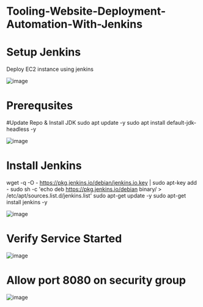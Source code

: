 # Tooling-Website-Deployment-Automation-With-Jenkins

# Setup Jenkins

Deploy EC2 instance using jenkins

![image](https://user-images.githubusercontent.com/49937302/119209490-76478400-bad9-11eb-960d-3795417443ce.png)

# Prerequsites

#Update Repo & Install JDK
sudo apt update -y
sudo apt install default-jdk-headless -y

![image](https://user-images.githubusercontent.com/49937302/119209608-39c85800-bada-11eb-8b47-7e62d6289157.png)


# Install Jenkins
wget -q -O - https://pkg.jenkins.io/debian/jenkins.io.key | sudo apt-key add -
sudo sh -c 'echo deb https://pkg.jenkins.io/debian binary/ > \
    /etc/apt/sources.list.d/jenkins.list'
sudo apt-get update -y
sudo apt-get install jenkins -y

![image](https://user-images.githubusercontent.com/49937302/119210012-a5abc000-badc-11eb-92fd-142b630f67a9.png)

# Verify Service Started

![image](https://user-images.githubusercontent.com/49937302/119210082-f9b6a480-badc-11eb-82f4-71662d28699a.png)

# Allow port 8080 on security group

![image](https://user-images.githubusercontent.com/49937302/119210160-79447380-badd-11eb-92d8-12f5b6e830b0.png)

